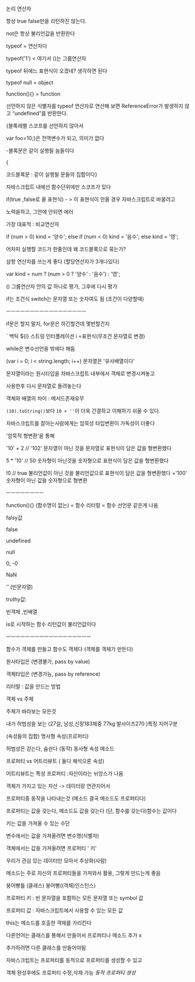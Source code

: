 
논리 연산자

항상 true false만을 리턴하진 않는다.

not은 항상 불리언값을 반환한다

typeof = 연산자다

typeof('1') < 여기서 ()는 그룹연산자

typeof 뒤에느 표현식이 오겠네? 생각하면 된다

typeof null = object

function(){} = function

선언하지 않은 식별자를 typeof 연산자로 연산해 보면 ReferenceError가 발생하지 않고 “undefined”를 반환한다.

{블록레벨 스코프를 선언하지 않아서

var foo=10;}은 전역변수가 되고, 의미가 없다

-블록문은 같이 실행될 놈들이다

{

코드블록문 : 같이 실행될 문들의 집합이다}

자바스크립트 내에선 함수단위에만 스코프가 있다

if(true ,false로 올 표현식) - > 이 표현식이 안올 경우 자바스크립트로 바꿀려고

노력을하고, 그안에 안되면 에러

가장 대표적 : 비교연산자

if (num > 0) kind = '양수'; else if (num < 0) kind = '음수'; else kind = '영';

어차피 실행할 코드가 한줄인데 왜 코드블록으로 묶는가?

삼항 연산자를 쓰는게 좋다 (할당연산자가 3개나있다)

var kind = num ? (num > 0 ? '양수' : '음수') : '영';

() 그룹연산자 안의 값 하나로 평가, 그후에 다시 평가

if는 조건식 switch는 문자열 또는 숫자여도 됨 (조건이 다양할때)

ㅡㅡㅡㅡㅡㅡㅡㅡㅡㅡㅡㅡㅡㅡㅡㅡㅡ

if문은 할지 말지, for문은 하긴할건데 몇번할건지

` 백틱 ${i} 스트링 인터폴레이션 i =표현식(무조건 문자열로 변경)

while은 변수선언을 밖에다 해둠

(var i = 0; i < string.length; i++) 문자열은 '유사배열이다'

문자열이라는 원시타입을 자바스크립트 내부에서 객체로 변경시켜놓고

사용한후 다시 문자열로 돌려놓는다

객체와 배열의 차이 : 메서드존재유무

`(10).toString()`보다 `10 + ''`이 더욱 간결하고 이해하기 쉬울 수 있다.

자바스크립트를 잘아는사람에게는 암묵성 타입변환이 가독성이 더좋다

'암묵적 형변환'을 통해

'10' + 2 // '102' 문자열이 아닌 것을 문자열로 표현식이 담은 값을 형변환했다

5 * '10' // 50 숫자형이 아닌것을 숫자형으로 표현식이 담은 값을 형변환했다

!0 // true 불리언값이 아닌 것을 불리언값으로 표현식이 담은 값을 형변환했다 +'100' 숫자형이 아닌 값을 숫자형으로 형변환

ㅡㅡㅡㅡㅡㅡㅡㅡ

function(){} (함수명이 없는) = 함수 리터럴 = 함수 선언문 같은게 나옴

falsy값

false

undefined

null

0, -0

NaN

’’ (빈문자열)

truthy값:

빈객체 ,빈배열

is로 시작하는 함수 리턴값이 불리언값이다

ㅡㅡㅡㅡㅡㅡㅡㅡㅡㅡㅡㅡㅡㅡㅡㅡㅡㅡ

함수가 객체를 만들고 함수도 객체다 (객체를 객체가 만든다)

원사타입은 (변경불가, pass by value)

객체타입은 (변경가능, pass by reference)

리터럴 : 값을 만드는 방법

객체 vs 주체

주체가 바라보는 모든것

내가 허범성을 보는 (27살, 남성,신장183체중 77kg 발사이즈270 )특징 지어구분

(속성들의 집합) 명사형 속성(프로퍼티)

허범성은 걷는다, 숨쉰다 (동작) 동사형 속성 메소드

프로퍼티 vs 어트리뷰트 ( 둘다 해석으론 속성)

어트리뷰트는 특성 프로퍼티 :자산이라는 뉘앙스가 나옴

객체가 가지고 있는 자산 -> 데이터랑 연관지어서

프로퍼티중 동작을 나타내는것 (메소드 결국 메소드도 프로퍼티다)

프로퍼티는 값을 갖는다, 메소드도 값을 갖는다 (단, 함수를 갖는다)함수는 값이다

키는 값을 가져올 수 있는 수단

변수에서는 값을 가져올려면 변수명(식별자)

객체에서는 값을 가져올려면 프로퍼티 ' 키'

우리가 관심 있는 데이터만 모아서 추상화(사람)

메소드는 주로 자신의 프로퍼티들을 가져와서 활용, 그렇게 만드는게 좋음

붕어빵틀 (클래스) 붕어빵((객체)인스턴스)

프로퍼티 키 : 빈 문자열을 포함하는 모든 문자열 또는 symbol 값

프로퍼티 값 : 자바스크립트에서 사용할 수 있는 모든 값

this는 메소드를 호출한 객체를 가리킨다

다른언어는 클래스를 통해서 만들어서 프로퍼티나 메소드 추가 x

추가하려면 다른 클래스를 만들어야됨

자바스크립트는 프로퍼티를 동적으로 프로퍼티를 생성할 수 있고

객체 완성후에도 프로퍼티 수정,삭제 가능 *동적 프로퍼티 생성*



